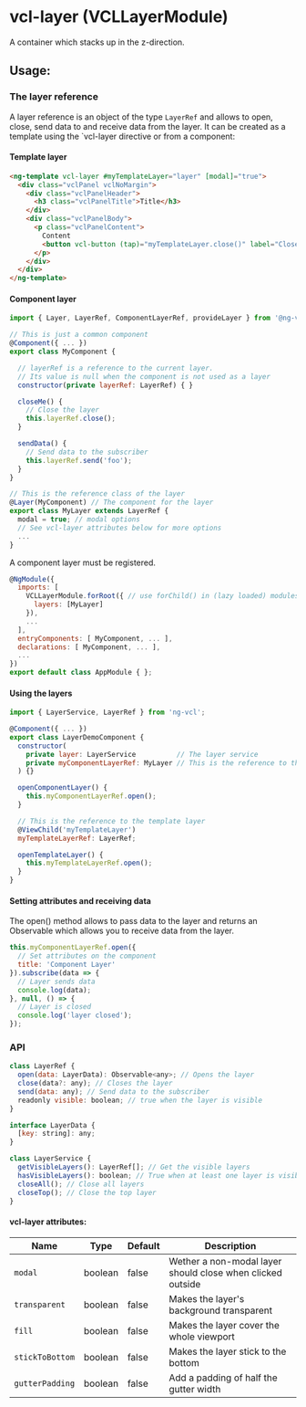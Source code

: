 # vcl-layer (VCLLayerModule)

A container which stacks up in the z-direction.

## Usage:

### The layer reference

A layer reference is an object of the type `LayerRef` and allows to open, close, send data to and receive data from the layer.
It can be created as a template using the `vcl-layer directive or from a component:

#### Template layer
```html
<ng-template vcl-layer #myTemplateLayer="layer" [modal]="true">
  <div class="vclPanel vclNoMargin">
    <div class="vclPanelHeader">
      <h3 class="vclPanelTitle">Title</h3>
    </div>
    <div class="vclPanelBody">
      <p class="vclPanelContent">
        Content
        <button vcl-button (tap)="myTemplateLayer.close()" label="Close Layer"></button>
      </p>
    </div>
  </div>
</ng-template>
```

#### Component layer
```js
import { Layer, LayerRef, ComponentLayerRef, provideLayer } from '@ng-vcl/ng-vcl';

// This is just a common component
@Component({ ... })
export class MyComponent { 

  // layerRef is a reference to the current layer. 
  // Its value is null when the component is not used as a layer
  constructor(private layerRef: LayerRef) { }

  closeMe() {
    // Close the layer
    this.layerRef.close();
  }

  sendData() {
    // Send data to the subscriber
    this.layerRef.send('foo');
  }
}

// This is the reference class of the layer
@Layer(MyComponent) // The component for the layer
export class MyLayer extends LayerRef { 
  modal = true; // modal options
  // See vcl-layer attributes below for more options
  ...
}
```

A component layer must be registered.

```js
@NgModule({
  imports: [ 
    VCLLayerModule.forRoot({ // use forChild() in (lazy loaded) modules
      layers: [MyLayer]
    }), 
    ...
  ],
  entryComponents: [ MyComponent, ... ],
  declarations: [ MyComponent, ... ],
  ...
})
export default class AppModule { };
```

#### Using the layers
```js
import { LayerService, LayerRef } from 'ng-vcl';

@Component({ ... })
export class LayerDemoComponent {
  constructor(
    private layer: LayerService          // The layer service
    private myComponentLayerRef: MyLayer // This is the reference to the component layer
  ) {}

  openComponentLayer() {
    this.myComponentLayerRef.open();
  }

  // This is the reference to the template layer
  @ViewChild('myTemplateLayer')
  myTemplateLayerRef: LayerRef;

  openTemplateLayer() {
    this.myTemplateLayerRef.open();
  }
}
```

#### Setting attributes and receiving data

The open() method allows to pass data to the layer and returns an Observable which 
allows you to receive data from the layer.

```js
this.myComponentLayerRef.open({
  // Set attributes on the component
  title: 'Component Layer'
}).subscribe(data => {
  // Layer sends data
  console.log(data);
}, null, () => {
  // Layer is closed
  console.log('layer closed');
});
```

### API

```js
class LayerRef {
  open(data: LayerData): Observable<any>; // Opens the layer
  close(data?: any); // Closes the layer
  send(data: any); // Send data to the subscriber
  readonly visible: boolean; // true when the layer is visible
}

interface LayerData {
  [key: string]: any;
}

class LayerService {
  getVisibleLayers(): LayerRef[]; // Get the visible layers
  hasVisibleLayers(): boolean; // True when at least one layer is visible
  closeAll(); // Close all layers
  closeTop(); // Close the top layer
}
```

#### vcl-layer attributes:

| Name                | Type        | Default  | Description
| ------------        | ----------- | -------- |--------------
| `modal`             | boolean     | false    | Wether a non-modal layer should close when clicked outside
| `transparent  `     | boolean     | false    | Makes the layer's background transparent
| `fill`              | boolean     | false    | Makes the layer cover the whole viewport
| `stickToBottom`     | boolean     | false    | Makes the layer stick to the bottom
| `gutterPadding`     | boolean     | false    | Add a padding of half the gutter width
